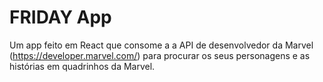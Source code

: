 # FRIDAY App #

Um app feito em React que consome a a API de desenvolvedor da Marvel (https://developer.marvel.com/) para procurar os seus personagens e as histórias em quadrinhos da Marvel.